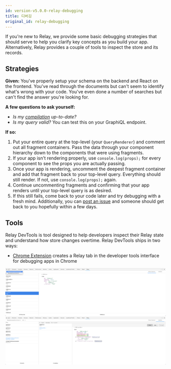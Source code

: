 ```yaml
---
id: version-v5.0.0-relay-debugging
title: 디버깅
original_id: relay-debugging
---
```


If you're new to Relay, we provide some basic debugging strategies that should serve to help you clarify key concepts as you build your app. Alternatively, Relay provides a couple of tools to inspect the store and its records.

## Strategies

**Given:** You've properly setup your schema on the backend and React on the frontend. You've read through the documents but can't seem to identify what's wrong with your code. You've even done a number of searches but can't find the answer you're looking for.

**A few questions to ask yourself:**
* _Is my [compilation](./installation-and-setup#set-up-relay-compiler) up-to-date?_
* _Is my query valid?_ You can test this on your GraphiQL endpoint.

**If so:**
1. Put your entire query at the top-level (your `QueryRenderer`) and comment out all fragment containers. Pass the data through your component hierarchy down to the components that were using fragments.
2. If your app isn't rendering properly, use `console.log(props);` for every component to see the props you are actually passing.
3. Once your app is rendering, uncomment the deepest fragment container and add that fragment back to your top-level query. Everything should still render. If not, use `console.log(props);` again.
4. Continue uncommenting fragments and confirming that your app renders until your top-level query is as desired.
5. If this still fails, come back to your code later and try debugging with a fresh mind. Additionally, you can [post an issue](https://github.com/facebook/relay/issues/new) and someone should get back to you hopefully within a few days.

## Tools

Relay DevTools is tool designed to help developers inspect their Relay state and understand how store changes overtime. Relay DevTools ships in two ways:

- [Chrome Extension][extension] creates a Relay tab in the developer tools interface for debugging apps in Chrome

![Store Explorer](/img/docs/store-explorer-updated.png)
![Mutations View](/img/docs/mutations-view-updated.png)

[extension]:https://chrome.google.com/webstore/detail/relay-developer-tools/ncedobpgnmkhcmnnkcimnobpfepidadl
[app]: https://www.npmjs.com/package/relay-devtools
